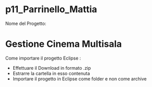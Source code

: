 # p11_Parrinello_Mattia

Nome del Progetto:
# Gestione Cinema Multisala

Come importare il progetto Eclipse :
- Effettuare il Download in formato .zip 
- Estrarre la cartella in esso contenuta 
- Importare il progetto in Eclipse come folder e non come archive 
